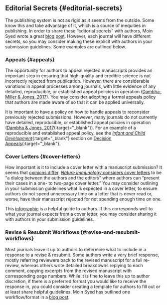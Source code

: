 ## Editorial Secrets {#editorial-secrets}

The publishing system is not as rigid as it seems from the outside. Some know this and take advantage of it, which is a source of inequities in publishing. In order to share these “editorial secrets” with authors, Moin Syed wrote a great [blog post](https://getsyeducated.blogspot.com/2021/08/secrets-from-editors-portal-or.html). However, each journal will have different secrets, so you may consider making these explicit with authors in your submission guidelines. Some examples are outlined below.

### Appeals {#appeals}

The opportunity for authors to appeal rejected manuscripts provides an important step in ensuring that high-quality and credible science is not incorrectly rejected from publication. However, there are considerable variations in appeal processes among journals, with little evidence of any detailed, reproducible, or established appeal policies in operation ([Dambha-Miller & Jones, 2017](https://doi.org/10.1002/leap.1107)). You may consider adopting a formal appeals policy that authors are made aware of so that it can be applied universally.

It is important to have a policy on how to handle appeals to reconsider previously rejected submissions. However, many journals do not currently have detailed, reproducible, or established appeal policies in operation ([Dambha & Jones, 2017](https://doi.org/10.1002/leap.1107){:target="_blank"}). For an example of a reproducible and established appeal policy, see the [*Infant and Child Development*](https://onlinelibrary.wiley.com/journal/15227219){:target="_blank"} section on [Decision Appeals](https://onlinelibrary.wiley.com/page/journal/15227219/homepage/forauthors.html){:target="_blank"}.

### Cover Letters {#cover-letters}

How important is it to include a cover letter with a manuscript submission? It seems that [opinions differ](https://retractionwatch.com/2016/09/12/do-scientific-manuscripts-need-cover-letters/). [*Nature Immunology* considers cover letters](https://www.nature.com/articles/ni0208-107) to be “a dialog between the authors and the editors” where authors can “present their cases in a one- to two-page cover letter.” You may consider outlining in your submission guidelines what is expected in a cover letter, to ensure authors do not spend unnecessary time on a letter that is never read or, worse, have their manuscript rejected for not spending enough time on one.

This [infographic](https://6558cf98-9c4b-43ec-87d8-2c78ea81faf2.filesusr.com/ugd/75feef_fcb38cd631e04b6c8312f6886b5bacdd.pdf) is a helpful guide to authors. If this corresponds well to what your journal expects from a cover letter, you may consider sharing it with authors in your submission guidelines.

### Revise & Resubmit Workflows {#revise-and-resubmit-workflows}

Most journals leave it up to authors to determine what to include in a response to a revise & resubmit. Some authors write a very brief response, mostly referring reviewers back to the revised manuscript for a full re-review, whereas others write detailed breakdowns replying to each comment, copying excerpts from the revised manuscript with corresponding page numbers. While it is fine to leave this up to author discretion, if there is a preferred format you would like to receive the response in, you could consider creating a template for authors to fill out or at least share helpful guidelines. Moin Syed has outlined one workflow/format in a [blog post](http://getsyeducated.blogspot.com/2020/08/a-workflow-for-dealing-with-dread-of.html).